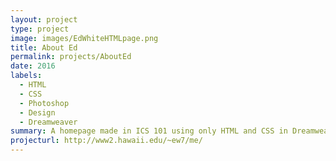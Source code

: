 ```yaml
---
layout: project
type: project
image: images/EdWhiteHTMLpage.png
title: About Ed
permalink: projects/AboutEd
date: 2016
labels:
  - HTML
  - CSS
  - Photoshop
  - Design
  - Dreamweaver
summary: A homepage made in ICS 101 using only HTML and CSS in Dreamweaver.
projecturl: http://www2.hawaii.edu/~ew7/me/
---
```

